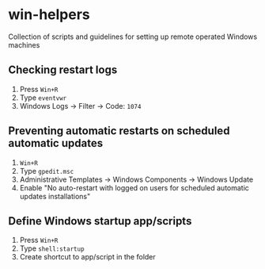 # win-helpers
Collection of scripts and guidelines for setting up remote operated Windows machines

## Checking restart logs
1. Press `Win+R`
2. Type `eventvwr`
3. Windows Logs -> Filter -> Code: `1074`

## Preventing automatic restarts on scheduled automatic updates
1. `Win+R`
2. Type `gpedit.msc`
3. Administrative Templates -> Windows Components -> Windows Update
4. Enable "No auto-restart with logged on users for scheduled automatic updates installations"

## Define Windows startup app/scripts
1. Press `Win+R`
2. Type `shell:startup`
3. Create shortcut to app/script in the folder
